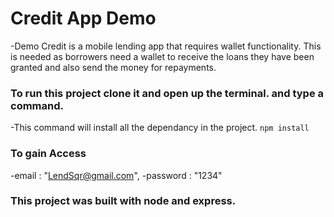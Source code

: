# Credit App Demo
 -Demo Credit is a mobile lending app that requires wallet functionality. This is needed as borrowers need a wallet to receive the loans they have been granted and also send the money for repayments.

### To run this project clone it and open up the terminal. and type a command.

-This command will install all the dependancy in the project.
``` npm install ```

### To gain Access
-email : "LendSqr@gmail.com",
-password : "1234"
### This project was built with node and express.
